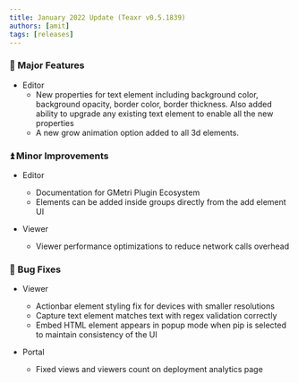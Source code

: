 ```yaml
---
title: January 2022 Update (Teaxr v0.5.1839)
authors: [amit]
tags: [releases]
---
```


### :rocket: Major Features

* Editor
    * New properties for text element including background color, background opacity, border color, border thickness. Also added ability to upgrade any existing text element to enable all the new properties
    * A new grow animation option added to all 3d elements.
    
### :arrow_double_up: Minor Improvements

* Editor
    * Documentation for GMetri Plugin Ecosystem     
    * Elements can be added inside groups directly from the add element UI


* Viewer
    * Viewer performance optimizations to reduce network calls overhead

### :bug: Bug Fixes
* Viewer
    * Actionbar element styling fix for devices with smaller resolutions
    * Capture text element matches text with regex validation correctly
    * Embed HTML element appears in popup mode when pip is selected to maintain consistency of the UI

* Portal
    * Fixed views and viewers count on deployment analytics page

 


